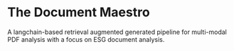 # The Document Maestro
A langchain-based retrieval augmented generated pipeline for multi-modal PDF analysis with a focus on ESG document analysis.
